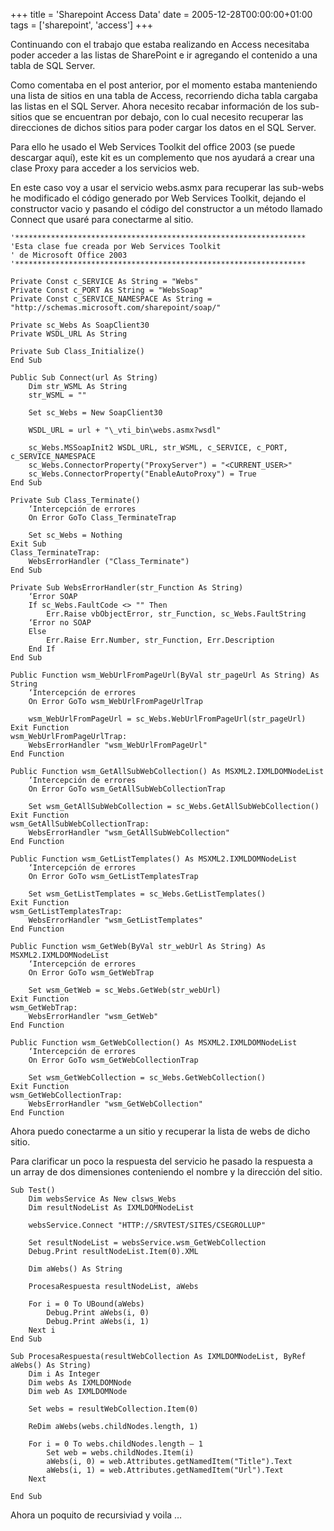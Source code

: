 +++
title = 'Sharepoint Access Data'
date = 2005-12-28T00:00:00+01:00
tags = ['sharepoint', 'access']
+++

Continuando con el trabajo que estaba realizando en Access necesitaba poder acceder a las listas de SharePoint e ir agregando el contenido a una tabla de SQL Server.

Como comentaba en el post anterior, por el momento estaba manteniendo una lista de sitios en una tabla de Access, recorriendo dicha tabla cargaba las listas en el SQL Server. Ahora necesito recabar información de los sub-sitios que se encuentran por debajo, con lo cual necesito recuperar las direcciones de dichos sitios para poder cargar los datos en el SQL Server.

Para ello he usado el Web Services Toolkit del office 2003 (se puede descargar aquí), este kit es un complemento que nos ayudará a crear una clase Proxy para acceder a los servicios web.

En este caso voy a usar el servicio webs.asmx para recuperar las sub-webs he modificado el código generado por Web Services Toolkit, dejando el constructor vacio y pasando el código del constructor a un método llamado Connect que usaré para conectarme al sitio.


```vba
'*****************************************************************
'Esta clase fue creada por Web Services Toolkit
' de Microsoft Office 2003
'*****************************************************************
 
Private Const c_SERVICE As String = "Webs"
Private Const c_PORT As String = "WebsSoap"
Private Const c_SERVICE_NAMESPACE As String = "http://schemas.microsoft.com/sharepoint/soap/"
 
Private sc_Webs As SoapClient30
Private WSDL_URL As String
 
Private Sub Class_Initialize()
End Sub
 
Public Sub Connect(url As String)
    Dim str_WSML As String
    str_WSML = ""
 
    Set sc_Webs = New SoapClient30
    
    WSDL_URL = url + "\_vti_bin\webs.asmx?wsdl"
    
    sc_Webs.MSSoapInit2 WSDL_URL, str_WSML, c_SERVICE, c_PORT, c_SERVICE_NAMESPACE
    sc_Webs.ConnectorProperty("ProxyServer") = "<CURRENT_USER>"
    sc_Webs.ConnectorProperty("EnableAutoProxy") = True
End Sub
 
Private Sub Class_Terminate()
    ‘Intercepción de errores
    On Error GoTo Class_TerminateTrap
 
    Set sc_Webs = Nothing
Exit Sub
Class_TerminateTrap:
    WebsErrorHandler ("Class_Terminate")
End Sub
 
Private Sub WebsErrorHandler(str_Function As String)
    ‘Error SOAP
    If sc_Webs.FaultCode <> "" Then
        Err.Raise vbObjectError, str_Function, sc_Webs.FaultString
    ‘Error no SOAP
    Else
        Err.Raise Err.Number, str_Function, Err.Description
    End If
End Sub
 
Public Function wsm_WebUrlFromPageUrl(ByVal str_pageUrl As String) As String
    ‘Intercepción de errores
    On Error GoTo wsm_WebUrlFromPageUrlTrap
 
    wsm_WebUrlFromPageUrl = sc_Webs.WebUrlFromPageUrl(str_pageUrl)
Exit Function
wsm_WebUrlFromPageUrlTrap:
    WebsErrorHandler "wsm_WebUrlFromPageUrl"
End Function
 
Public Function wsm_GetAllSubWebCollection() As MSXML2.IXMLDOMNodeList
    ‘Intercepción de errores
    On Error GoTo wsm_GetAllSubWebCollectionTrap
 
    Set wsm_GetAllSubWebCollection = sc_Webs.GetAllSubWebCollection()
Exit Function
wsm_GetAllSubWebCollectionTrap:
    WebsErrorHandler "wsm_GetAllSubWebCollection"
End Function
 
Public Function wsm_GetListTemplates() As MSXML2.IXMLDOMNodeList
    ‘Intercepción de errores
    On Error GoTo wsm_GetListTemplatesTrap
 
    Set wsm_GetListTemplates = sc_Webs.GetListTemplates()
Exit Function
wsm_GetListTemplatesTrap:
    WebsErrorHandler "wsm_GetListTemplates"
End Function
 
Public Function wsm_GetWeb(ByVal str_webUrl As String) As MSXML2.IXMLDOMNodeList
    ‘Intercepción de errores
    On Error GoTo wsm_GetWebTrap
 
    Set wsm_GetWeb = sc_Webs.GetWeb(str_webUrl)
Exit Function
wsm_GetWebTrap:
    WebsErrorHandler "wsm_GetWeb"
End Function
 
Public Function wsm_GetWebCollection() As MSXML2.IXMLDOMNodeList
    ‘Intercepción de errores
    On Error GoTo wsm_GetWebCollectionTrap
 
    Set wsm_GetWebCollection = sc_Webs.GetWebCollection()
Exit Function
wsm_GetWebCollectionTrap:
    WebsErrorHandler "wsm_GetWebCollection"
End Function
```

Ahora puedo conectarme a un sitio y recuperar la lista de webs de dicho sitio.

Para clarificar un poco la respuesta del servicio he pasado la respuesta a un array de dos dimensiones conteniendo el nombre y la dirección del sitio.

```vba
Sub Test()
    Dim websService As New clsws_Webs
    Dim resultNodeList As IXMLDOMNodeList
    
    websService.Connect "HTTP://SRVTEST/SITES/CSEGROLLUP"
    
    Set resultNodeList = websService.wsm_GetWebCollection
    Debug.Print resultNodeList.Item(0).XML
    
    Dim aWebs() As String
    
    ProcesaRespuesta resultNodeList, aWebs
    
    For i = 0 To UBound(aWebs)
        Debug.Print aWebs(i, 0)
        Debug.Print aWebs(i, 1)
    Next i
End Sub
 
Sub ProcesaRespuesta(resultWebCollection As IXMLDOMNodeList, ByRef aWebs() As String)
    Dim i As Integer
    Dim webs As IXMLDOMNode
    Dim web As IXMLDOMNode
    
    Set webs = resultWebCollection.Item(0)
    
    ReDim aWebs(webs.childNodes.length, 1)
    
    For i = 0 To webs.childNodes.length – 1
        Set web = webs.childNodes.Item(i)
        aWebs(i, 0) = web.Attributes.getNamedItem("Title").Text
        aWebs(i, 1) = web.Attributes.getNamedItem("Url").Text
    Next
    
End Sub
```

Ahora un poquito de recursiviad y voila …